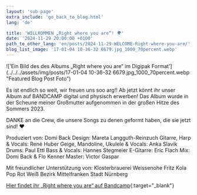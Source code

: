 ```yaml
---
layout: 'sub-page'
extra_include: 'go_back_to_blog.html'
lang: 'de'

title: 'WILLKOMMEN „Right where you are“! 🌍'
date: '2024-11-29 20:00:00 +0100'
path_to_other_lang: 'en/posts/2024-11-29-WELCOME-Right-where-you-are/'
blog_list_image: '17-01-04 10-36-32 6679.jpg_1000_70percent.webp'
---
```

!['Ein Bild des des Albums „Right where you are“ im Digipak Format'](../../../assets/img/posts/17-01-04 10-36-32 6679.jpg_1000_70percent.webp "Featured Blog Post Foto")


Es ist endlich so weit, wir freuen uns soo arg!! 
Ab jetzt könnt ihr unser Album<!--more--> auf BANDCAMP digital und physisch erwerben! Das Album wurde in der Scheune meiner Großmutter aufgenommen in der großen Hitze des Sommers 2023.

DANKE an die Crew, die unsere Songs zu denen geformt haben, die sie jetzt sind! ❤️ 

Produziert von: Domi Back
Design: Mareta Langguth-Reinzuch
Gitarre, Harp & Vocals: René Huber
Geige, Mandoline, Ukulele & Vocals: Anka Slavik
Drums: Paul Ettl
Bass & Vocals: Hannes Stegmeier
E-Gitarre: Eric Flach
Mix: Domi Back & Flo Kenner
Master: Victor Gaspar

Mit freundlicher Unterstützung von:
Klosterbrauerei Weissenohe
Fritz Kola
Pop Rot Weiß
Bezirk Mittelfranken
Stadt Nürnberg

[Hier findet ihr „Right where you are“ auf Bandcamp](https://nobutthefrog.bandcamp.com/music){:target="_blank"}

